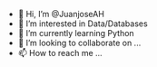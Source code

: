 - 👋 Hi, I’m @JuanjoseAH
- 👀 I’m interested in Data/Databases
- 🌱 I’m currently learning Python
- 💞️ I’m looking to collaborate on ...
- 📫 How to reach me ...

<!---
JuanjoseAH/JuanjoseAH is a ✨ special ✨ repository because its `README.md` (this file) appears on your GitHub profile.
You can click the Preview link to take a look at your changes.
--->
